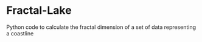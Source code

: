 # Fractal-Lake
Python code to calculate the fractal dimension of a set of data representing a coastline
